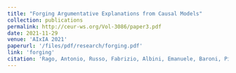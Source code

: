 ```yaml
---
title: "Forging Argumentative Explanations from Causal Models"
collection: publications
permalink: http://ceur-ws.org/Vol-3086/paper3.pdf
date: 2021-11-29
venue: 'AIxIA 2021'
paperurl: '/files/pdf/research/forging.pdf'
link: 'forging'
citation: 'Rago, Antonio, Russo, Fabrizio, Albini, Emanuele, Baroni, Pietro, Toni, Francesca. 2020. &quot; Forging Argumentative Explanations from Causal Models.&quot; <i>AI^3 2021, 5th Workshop on Advances in Argumentation in Artificial Intelligence</i>'
---
```

